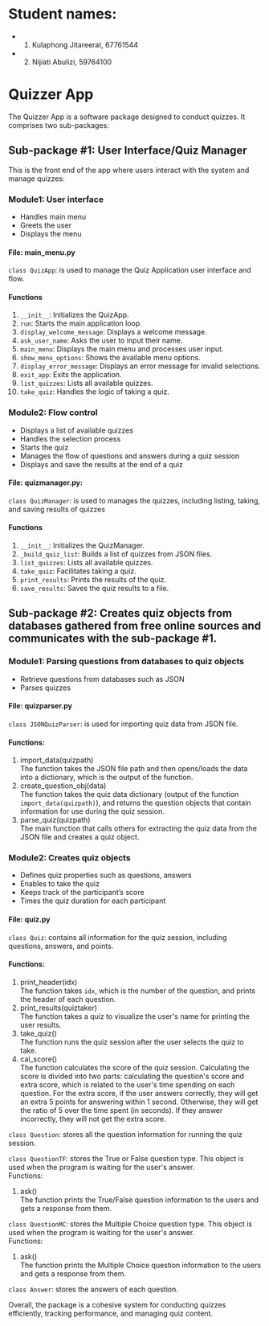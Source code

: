 # Student names:
* 1)	Kulaphong Jitareerat, 67761544
* 2)	Nijiati Abulizi, 59764100

# Quizzer App

The Quizzer App is a software package designed to conduct quizzes. It comprises two sub-packages:

## **Sub-package #1**: User Interface/Quiz Manager

This is the front end of the app where users interact with the system and manage quizzes:

### **Module1**: User interface
-	Handles main menu
-	Greets the user
-	Displays the menu

#### File: main_menu.py
```class QuizApp```: is used to manage the Quiz Application user interface and flow.

#### Functions
1. `__init__`: Initializes the QuizApp.
2. `run`: Starts the main application loop.
3. `display_welcome_message`: Displays a welcome message.
4. `ask_user_name`: Asks the user to input their name.
5. `main_menu`: Displays the main menu and processes user input.
6. `show_menu_options`: Shows the available menu options.
7. `display_error_message`: Displays an error message for invalid selections.
8. `exit_app`: Exits the application.
9. `list_quizzes`: Lists all available quizzes.
10. `take_quiz`: Handles the logic of taking a quiz.


### **Module2**: Flow control

-	Displays a list of available quizzes
-	Handles the selection process
-	Starts the quiz
-	Manages the flow of questions and answers during a quiz session
-	Displays and save the results at the end of a quiz

#### File: quizmanager.py:
```class QuizManager```: is used to manages the quizzes, including listing, taking, and saving results of quizzes

#### Functions
1. `__init__`: Initializes the QuizManager.
2. `_build_quiz_list`: Builds a list of quizzes from JSON files.
3. `list_quizzes`: Lists all available quizzes.
4. `take_quiz`: Facilitates taking a quiz.
5. `print_results`: Prints the results of the quiz.
6. `save_results`: Saves the quiz results to a file.

## **Sub-package #2**: Creates quiz objects from databases gathered from free online sources and communicates with the sub-package #1.

### **Module1**: Parsing questions from databases to quiz objects
-	Retrieve questions from databases such as JSON
-	Parses quizzes

#### File: quizparser.py  
```class JSONQuizParser```: is used for importing quiz data from JSON file. 

#### Functions:   
1. import_data(quizpath)  
	The function takes the JSON file path and then opens/loads the data into a dictionary, which is the output of the function.
2. create_question_obj(data)  
	The function takes the quiz data dictionary (output of the function ```import_data(quizpath)```), and returns the question objects that contain information for use during the quiz session.
3. parse_quiz(quizpath)  
	The main function that calls others for extracting the quiz data from the JSON file and creates a quiz object.  

### **Module2**: Creates quiz objects
-	Defines quiz properties such as questions, answers
-	Enables to take the quiz
-	Keeps track of the participant’s score
-	Times the quiz duration for each participant

#### File: quiz.py  
```class Quiz```: contains all information for the quiz session, including questions, answers, and points.  

#### Functions:  
1. print_header(idx)  
	The function takes ```idx```, which is the number of the question, and prints the header of each question.
2. print_results(quiztaker)  
	The function takes a quiz to visualize the user's name for printing the user results.  
3. take_quiz()  
	The function runs the quiz session after the user selects the quiz to take.
4. cal_score()  
	The function calculates the score of the quiz session. Calculating the score is divided into two parts: calculating the question's score and extra score, which is related to the user's time spending on each question. For the extra score, if the user answers correctly, they will get an extra 5 points for answering within 1 second. Otherwise, they will get the ratio of 5 over the time spent (in seconds). If they answer incorrectly, they will not get the extra score.

```class Question```: stores all the question information for running the quiz session.       

```class QuestionTF```: stores the True or False question type. This object is used when the program is waiting for the user's answer.  
Functions:  
1. ask()  
	The function prints the True/False question information to the users and gets a response from them.

```class QuestionMC```: stores the Multiple Choice question type. This object is used when the program is waiting for the user's answer.   
Functions:   
1. ask()  
	The function prints the Multiple Choice question information to the users and gets a response from them.  

```class Answer```: stores the answers of each question.   


Overall, the package is a cohesive system for conducting quizzes efficiently, tracking performance, and managing quiz content.
